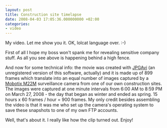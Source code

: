 ```yaml
---
layout: post
title: Construction site timelapse
date: 2008-04-03 17:05:36.000000000 +02:00
categories:
- video
---
```

<object type="application/x-shockwave-flash" width="500" height="369" data="http://www.vimeo.com/moogaloop.swf?clip_id=844461&amp;server=www.vimeo.com&amp;fullscreen=1&amp;show_title=1&amp;show_byline=1&amp;show_portrait=0&amp;color=ffffff"><param name="quality" value="best" /><param name="allowfullscreen" value="true" /><param name="scale" value="showAll" /><param name="movie" value="http://www.vimeo.com/moogaloop.swf?clip_id=844461&amp;server=www.vimeo.com&amp;fullscreen=1&amp;show_title=1&amp;show_byline=1&amp;show_portrait=0&amp;color=ffffff" /></object>

My video. Let me show you it. OK, lolcat language over. :-)

First of all I hope my boss won't spank me for revealing sensitive company stuff. As all you see above is happening behind a high fence.

And now for some technical info: the movie was created with <a href="http://www.ndrw.co.uk/">JPGAvi</a> (an unregistered version of this software, actually) and it is made up of 899 frames which translate into an equal number of images captured by a <a href="http://www.mobotix.com/other/products/m22m_camera_series">Mobotix M22M</a> surveillance camera from one of our own construction sites. The images were captured at one minute intervals from 6:00 AM to 8:59 PM on March 27, 2008 - the day that began as winter and ended as spring. 15 hours x 60 frames / hour = 900 frames. My only credit besides assembling the video is that it was me who set up the camera's operating system to save these snapshots to one of my own FTP accounts.

Well, that's about it. I really like how the clip turned out. Enjoy!

